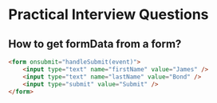 # Practical Interview Questions

## How to get formData from a form?

```html
<form onsubmit="handleSubmit(event)">
    <input type="text" name="firstName" value="James" />
    <input type="text" name="lastName" value="Bond" />
    <input type="submit" value="Submit" />
</form>
```
